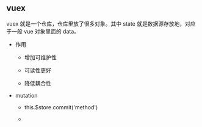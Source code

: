 ## vuex

vuex 就是一个仓库，仓库里放了很多对象。其中 state 就是数据源存放地，对应于一般 vue 对象里面的 data。

* 作用

  - 增加可维护性

  - 可读性更好

  - 降低耦合性

* mutation

  - this.$store.commit('method')

  - 
